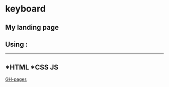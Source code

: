 # keyboard
## My landing page
## Using : 
---
*HTML
*CSS
JS
---
[GH-pages](https://stanislavv01.github.io/My-landing/)
